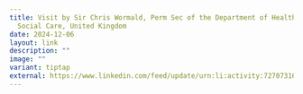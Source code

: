 ```yaml
---
title: Visit by Sir Chris Wormald, Perm Sec of the Department of Health and
  Social Care, United Kingdom
date: 2024-12-06
layout: link
description: ""
image: ""
variant: tiptap
external: https://www.linkedin.com/feed/update/urn:li:activity:7270731660759883776
---
```

